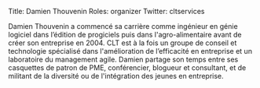 Title: Damien Thouvenin
Roles: organizer
Twitter: cltservices

Damien Thouvenin a commencé sa carrière comme ingénieur en génie logiciel dans l’édition de progiciels puis dans l'agro-alimentaire avant de créer son entreprise en 2004.
CLT est à la fois un groupe de conseil et technologie spécialisé dans l'amélioration de l’efficacité en entreprise et un laboratoire du management agile.
Damien partage son temps entre ses casquettes de patron de PME, conférencier, blogueur et consultant, et de militant de la diversité ou de l'intégration des jeunes en entreprise.
